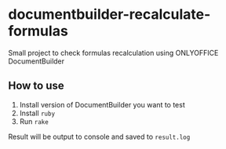 # documentbuilder-recalculate-formulas

Small project to check formulas recalculation using ONLYOFFICE DocumentBuilder

## How to use

1. Install version of DocumentBuilder you want to test
2. Install `ruby`
3. Run `rake`

Result will be output to console and saved to `result.log`
